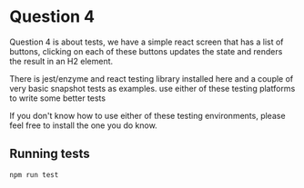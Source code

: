 # Question 4

Question 4 is about tests, we have a simple react screen that has a list of buttons, clicking on each of these buttons updates the state and renders the result in an H2 element.

There is jest/enzyme and react testing library installed here and a couple of very basic snapshot tests as examples. use either of these testing platforms to write some better tests

If you don't know how to use either of these testing environments, please feel free to install the one you do know.

## Running tests

`npm run test`